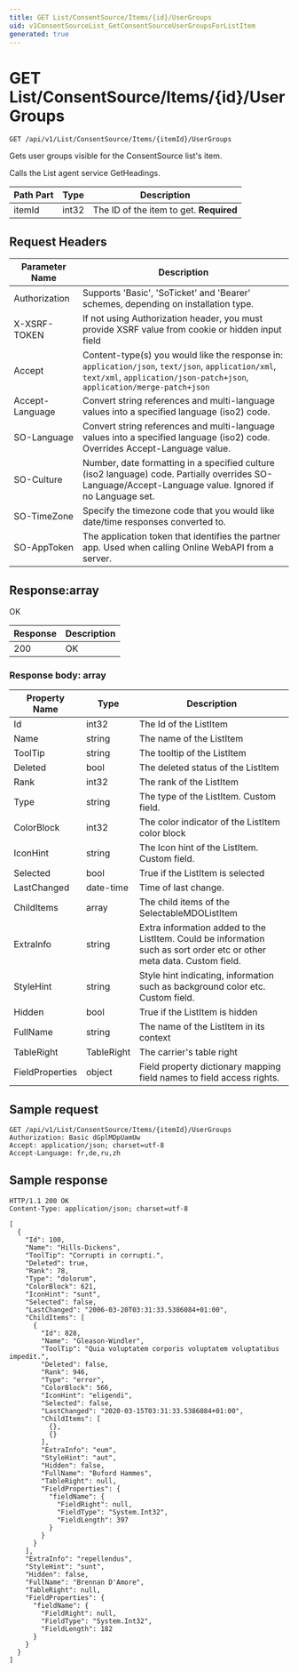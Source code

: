 ```yaml
---
title: GET List/ConsentSource/Items/{id}/UserGroups
uid: v1ConsentSourceList_GetConsentSourceUserGroupsForListItem
generated: true
---
```


# GET List/ConsentSource/Items/{id}/UserGroups

```http
GET /api/v1/List/ConsentSource/Items/{itemId}/UserGroups
```

Gets user groups visible for the ConsentSource list's item.


Calls the List agent service GetHeadings.





| Path Part | Type | Description |
|-----------|------|-------------|
| itemId | int32 | The ID of the item to get. **Required** |



## Request Headers

| Parameter Name | Description |
|----------------|-------------|
| Authorization  | Supports 'Basic', 'SoTicket' and 'Bearer' schemes, depending on installation type. |
| X-XSRF-TOKEN   | If not using Authorization header, you must provide XSRF value from cookie or hidden input field |
| Accept         | Content-type(s) you would like the response in: `application/json`, `text/json`, `application/xml`, `text/xml`, `application/json-patch+json`, `application/merge-patch+json` |
| Accept-Language | Convert string references and multi-language values into a specified language (iso2) code. |
| SO-Language | Convert string references and multi-language values into a specified language (iso2) code. Overrides Accept-Language value. |
| SO-Culture | Number, date formatting in a specified culture (iso2 language) code. Partially overrides SO-Language/Accept-Language value. Ignored if no Language set. |
| SO-TimeZone | Specify the timezone code that you would like date/time responses converted to. |
| SO-AppToken | The application token that identifies the partner app. Used when calling Online WebAPI from a server. |


## Response:array

OK

| Response | Description |
|----------------|-------------|
| 200 | OK |

### Response body: array

| Property Name | Type |  Description |
|----------------|------|--------------|
| Id | int32 | The Id of the ListItem |
| Name | string | The name of the ListItem |
| ToolTip | string | The tooltip of the ListItem |
| Deleted | bool | The deleted status of the ListItem |
| Rank | int32 | The rank of the ListItem |
| Type | string | The type of the ListItem. Custom field. |
| ColorBlock | int32 | The color indicator of the ListItem color block |
| IconHint | string | The Icon hint of the ListItem. Custom field. |
| Selected | bool | True if the ListItem is selected |
| LastChanged | date-time | Time of last change. |
| ChildItems | array | The child items of the SelectableMDOListItem |
| ExtraInfo | string | Extra information added to the ListItem. Could be information such as sort order etc or other meta data. Custom field. |
| StyleHint | string | Style hint indicating, information such as background color etc. Custom field. |
| Hidden | bool | True if the ListItem is hidden |
| FullName | string | The name of the ListItem in its context |
| TableRight | TableRight | The carrier's table right |
| FieldProperties | object | Field property dictionary mapping field names to field access rights. |

## Sample request

```http!
GET /api/v1/List/ConsentSource/Items/{itemId}/UserGroups
Authorization: Basic dGplMDpUamUw
Accept: application/json; charset=utf-8
Accept-Language: fr,de,ru,zh
```

## Sample response

```http_
HTTP/1.1 200 OK
Content-Type: application/json; charset=utf-8

[
  {
    "Id": 100,
    "Name": "Hills-Dickens",
    "ToolTip": "Corrupti in corrupti.",
    "Deleted": true,
    "Rank": 78,
    "Type": "dolorum",
    "ColorBlock": 621,
    "IconHint": "sunt",
    "Selected": false,
    "LastChanged": "2006-03-20T03:31:33.5386084+01:00",
    "ChildItems": [
      {
        "Id": 828,
        "Name": "Gleason-Windler",
        "ToolTip": "Quia voluptatem corporis voluptatem voluptatibus impedit.",
        "Deleted": false,
        "Rank": 946,
        "Type": "error",
        "ColorBlock": 566,
        "IconHint": "eligendi",
        "Selected": false,
        "LastChanged": "2020-03-15T03:31:33.5386084+01:00",
        "ChildItems": [
          {},
          {}
        ],
        "ExtraInfo": "eum",
        "StyleHint": "aut",
        "Hidden": false,
        "FullName": "Buford Hammes",
        "TableRight": null,
        "FieldProperties": {
          "fieldName": {
            "FieldRight": null,
            "FieldType": "System.Int32",
            "FieldLength": 397
          }
        }
      }
    ],
    "ExtraInfo": "repellendus",
    "StyleHint": "sunt",
    "Hidden": false,
    "FullName": "Brennan D'Amore",
    "TableRight": null,
    "FieldProperties": {
      "fieldName": {
        "FieldRight": null,
        "FieldType": "System.Int32",
        "FieldLength": 182
      }
    }
  }
]
```